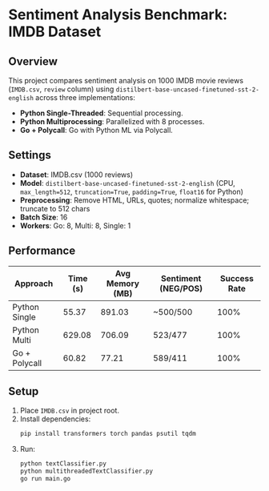 



# Sentiment Analysis Benchmark: IMDB Dataset

## Overview
This project compares sentiment analysis on 1000 IMDB movie reviews (`IMDB.csv`, `review` column) using `distilbert-base-uncased-finetuned-sst-2-english` across three implementations:
- **Python Single-Threaded**: Sequential processing.
- **Python Multiprocessing**: Parallelized with 8 processes.
- **Go + Polycall**: Go with Python ML via Polycall.

## Settings
- **Dataset**: IMDB.csv (1000 reviews)
- **Model**: `distilbert-base-uncased-finetuned-sst-2-english` (CPU, `max_length=512`, `truncation=True`, `padding=True`, `float16` for Python)
- **Preprocessing**: Remove HTML, URLs, quotes; normalize whitespace; truncate to 512 chars
- **Batch Size**: 16
- **Workers**: Go: 8, Multi: 8, Single: 1

## Performance
| Approach            | Time (s) | Avg Memory (MB) | Sentiment (NEG/POS) | Success Rate |
|---------------------|----------|-----------------|---------------------|--------------|
| Python Single       | 55.37    | 891.03          | ~500/500            | 100%         |
| Python Multi        | 629.08   | 706.09          | 523/477             | 100%         |
| Go + Polycall       | 60.82    | 77.21           | 589/411             | 100%         |


## Setup
1. Place `IMDB.csv` in project root.
2. Install dependencies:
   ```bash
   pip install transformers torch pandas psutil tqdm

   ```
3. Run:
   ```bash
   python textClassifier.py
   python multithreadedTextClassifier.py
   go run main.go
   ```

